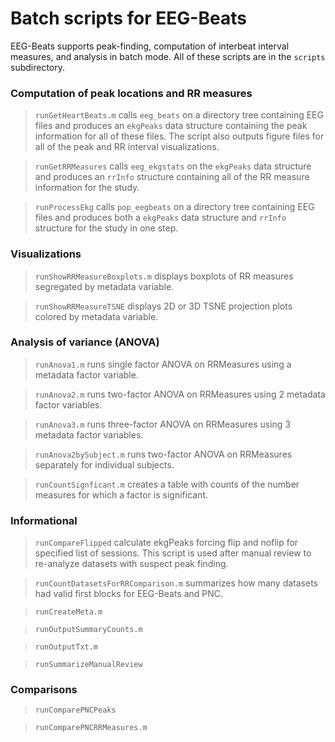 # Batch scripts for EEG-Beats

EEG-Beats supports peak-finding, computation of interbeat interval measures, and analysis
in batch mode. All of these scripts are in the `scripts` subdirectory.

### Computation of peak locations and RR measures

> `runGetHeartBeats.m` calls `eeg_beats` on a directory tree containing EEG files and
>  produces an `ekgPeaks` data structure containing the peak information for all of these files.
>  The script also outputs figure files for all of the peak and RR interval visualizations.

>  `runGetRRMeasures` calls `eeg_ekgstats` on the `ekgPeaks` data structure and produces an
>  `rrInfo` structure containing all of the RR measure information for the study.  

> `runProcessEkg` calls `pop_eegbeats` on a directory tree containing EEG files and
> produces both a `ekgPeaks` data structure and `rrInfo` structure for the study in one step.    

### Visualizations

>  `runShowRRMeasureBoxplots.m` displays boxplots of RR measures segregated by metadata variable. 

>  `runShowRRMeasureTSNE` displays 2D or 3D TSNE projection plots colored by metadata variable.



### Analysis of variance (ANOVA)

>  `runAnova1.m` runs single factor ANOVA on RRMeasures using a metadata factor variable.

>  `runAnova2.m` runs two-factor ANOVA on RRMeasures using 2 metadata factor variables.

>  `runAnova3.m` runs three-factor ANOVA on RRMeasures using 3 metadata factor variables.

>  `runAnova2bySubject.m` runs two-factor ANOVA on RRMeasures separately for individual subjects.

>  `runCountSignficant.m` creates a table with counts of the number measures for which a factor is significant.


### Informational

> `runCompareFlipped` calculate ekgPeaks forcing flip and noflip for specified list of sessions.
>  This script is used after manual review to re-analyze datasets with suspect peak finding.

> `runCountDatasetsForRRComparison.m` summarizes how many datasets had valid first blocks for EEG-Beats and PNC.

> `runCreateMeta.m`

> `runOutputSummaryCounts.m`

>  `runOutputTxt.m`

>  `runSummarizeManualReview`


### Comparisons

> `runComparePNCPeaks`

>  `runComparePNCRRMeasures.m`

>